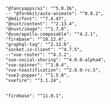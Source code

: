     "@fancyapps/ui": "^5.0.36",
    -- "@formkit/auto-animate": "^0.8.2",
    "@mdi/font": "^7.4.47",
    "@nuxt/content": "^2.13.4",
    "@nuxt/image": "^1.7.0",
    "@vue/apollo-composable": "^4.2.1",
    "firebase": "^10.12.4",
    "graphql-tag": "^2.12.6",
    "socket.io-client": "^4.7.5",
    --"vue-router": "^4.3.2",
    "vue-social-sharing": "^4.0.0-alpha4",
    "vue-spinner": "^1.0.4",
    "vue-toastification": "^2.0.0-rc.5",
    "vue3-popper": "^1.5.0",
    "vuefire": "^3.1.24",


    "firebase": "^11.0.1",